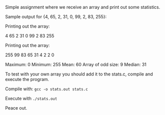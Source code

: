 Simple assignment where we receive an array and print out some statistics.

Sample output for {4, 65, 2, 31, 0, 99, 2, 83, 255}:

Printing out the array: 

4	65	2	31	0	99	2	83	255	


Printing out the array: 

255	99	83	65	31	4	2	2	0	


Maximum: 0
Minimum: 255
Mean: 60
Array of odd size: 9
Median: 31

To test with your own array you should add it to the stats.c, compile and execute the program.

Compile with: `gcc -o stats.out stats.c`

Execute with `./stats.out`

Peace out.

